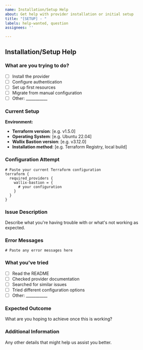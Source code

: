 ```yaml
---
name: Installation/Setup Help
about: Get help with provider installation or initial setup
title: "[SETUP] - "
labels: help-wanted, question
assignees: ''

---
```


## Installation/Setup Help

### What are you trying to do?

- [ ] Install the provider
- [ ] Configure authentication
- [ ] Set up first resources
- [ ] Migrate from manual configuration
- [ ] Other: ___________

### Current Setup

**Environment:**

- **Terraform version**: [e.g. v1.5.0]
- **Operating System**: [e.g. Ubuntu 22.04]
- **Wallix Bastion version**: [e.g. v3.12.0]
- **Installation method**: [e.g. Terraform Registry, local build]

### Configuration Attempt

```hcl
# Paste your current Terraform configuration
terraform {
  required_providers {
    wallix-bastion = {
      # your configuration
    }
  }
}
```

### Issue Description

Describe what you're having trouble with or what's not working as expected.

### Error Messages

```text
# Paste any error messages here
```

### What you've tried

- [ ] Read the README
- [ ] Checked provider documentation
- [ ] Searched for similar issues
- [ ] Tried different configuration options
- [ ] Other: ___________

### Expected Outcome

What are you hoping to achieve once this is working?

### Additional Information

Any other details that might help us assist you better.
